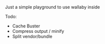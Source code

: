 Just a simple playground to use wallaby inside

Todo:

- Cache Buster
- Compress output / minify
- Split vendor/bundle
